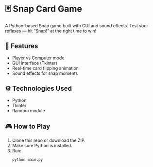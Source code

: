# 🃏 Snap Card Game

A Python-based Snap game built with GUI and sound effects. Test your reflexes — hit “Snap!” at the right time to win!

## 🚀 Features
- Player vs Computer mode
- GUI interface (Tkinter)
- Real-time card flipping animation
- Sound effects for snap moments

## ⚙️ Technologies Used
- Python
- Tkinter
- Random module

## 🎮 How to Play
1. Clone this repo or download the ZIP.
2. Make sure Python is installed.
3. Run:
   ```bash
   python main.py
